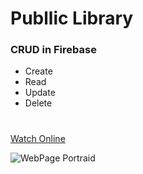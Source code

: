 # Publlic Library

### CRUD in Firebase

* Create
* Read
* Update
* Delete

#

[Watch Online](http://darcocorporation.scienceontheweb.net/pages/webs/page04_Library/)

![WebPage Portraid ](https://user-images.githubusercontent.com/29819444/166085967-56616168-0998-49bb-881e-7521a0ef8b42.jpg)
